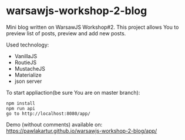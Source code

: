# warsawjs-workshop-2-blog

Mini blog written on WarsawJS Workshop#2. This project allows You to preview list of posts, preview and add new posts.

Used technology:
- VanillaJS
- RoutieJS
- MustacheJS
- Materialize
- json server

To start appliaction(be sure You are on master branch):
```
npm install
npm run api
go to http://localhost:8080/app/
```

Demo (without comments) available on:
https://pawlakartur.github.io/warsawjs-workshop-2-blog/app/
